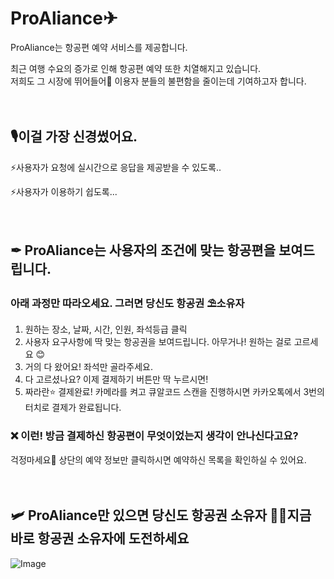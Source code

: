 # ProAliance✈
ProAliance는 항공편 예약 서비스를 제공합니다.


최근 여행 수요의 증가로 인해 항공편 예약 또한 치열해지고 있습니다.
<br />
저희도 그 시장에 뛰어들어🌊 이용자 분들의 불편함을 줄이는데 기여하고자 합니다.
<br />
<br />
<br />
## 🎙이걸 가장 신경썼어요.
⚡사용자가 요청에 실시간으로 응답을 제공받을 수 있도록..

⚡사용자가 이용하기 쉽도록...
<br />
<br />
<br />
## ✒ ProAliance는 사용자의 조건에 맞는 항공편을 보여드립니다.
### 아래 과정만 따라오세요. 그러면 당신도 항공권 ⛱소유자
1. 원하는 장소, 날짜, 시간, 인원, 좌석등급 클릭
2. 사용자 요구사항에 딱 맞는 항공권을 보여드립니다.
  아무거나! 원하는 걸로 고르세요 😊
3. 거의 다 왔어요! 좌석만 골라주세요.
4. 다 고르셨나요? 이제 결제하기 버튼만 딱 누르시면!
5. 짜라란⭐ 결제완료!
  카메라를 켜고 큐알코드 스캔을 진행하시면 카카오톡에서 3번의 터치로 결제가 완료됩니다.

### ❌ 이런! 방금 결제하신 항공편이 무엇이었는지 생각이 안나신다고요?
걱정마세요🔧 상단의 예약 정보만 클릭하시면 예약하신 목록을 확인하실 수 있어요.
<br />
<br />
<br />
## 🛩 ProAliance만 있으면 당신도 항공권 소유자 📲🎯지금 바로 항공권 소유자에 도전하세요


![Image](https://github.com/user-attachments/assets/bfa13709-16cb-4c6f-92d8-d0dfc2954569)
